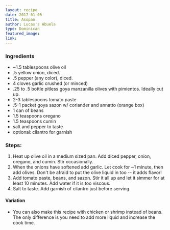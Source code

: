 ```yaml
---
layout: recipe
date: 2017-01-05
title: Asopao
author: Lucas's Abuela
type: Dominican
featured_image: 
link:
---
```

### Ingredients
- ~1.5 tablespoons olive oil
- .5 yellow onion, diced.
- .5 pepper (any color), diced. 
- 4 cloves garlic crushed (or minced)
- .25 to .5 bottle pitless goya manzanilla olives with pimientos. Ideally cut up.
- 2-3 tablespoons tomato paste
- .5-1 packet goya sazon w/ coriander and annatto (orange box)
- 1 can of beans
- 1.5 teaspoons oregano
- 1.5 teaspoons cumin
- salt and pepper to taste
- optional: cilantro for garnish
### Steps:
1. Heat up olive oil in a medium sized pan. Add diced pepper, onion, oregano, and cumin. Stir occasionally.
2. When the onions have softened add garlic. Let cook for ~1 minute, then add olives. Don't be afraid to put the olive liquid in too -- it adds flavor!
3. Add tomato paste, beans, and sazon. Stir it all up and let it simmer for at least 10 minutes. Add water if it is too viscous.
4. Salt to taste. Add garnish of cilantro just before serving.

#### Variation
- You can also make this recipe with chicken or shrimp instead of beans. The only difference is you need to add more liquid and increase the cook time.